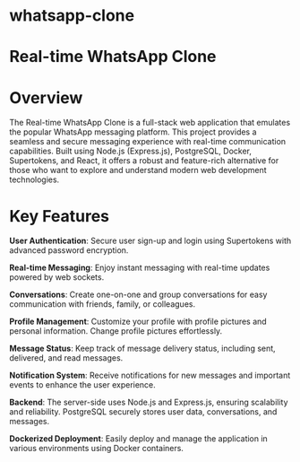 # whatsapp-clone

# Real-time WhatsApp Clone

# Overview
The Real-time WhatsApp Clone is a full-stack web application that emulates the popular WhatsApp messaging platform. This project provides a seamless and secure messaging experience with real-time communication capabilities. Built using Node.js (Express.js), PostgreSQL, Docker, Supertokens, and React, it offers a robust and feature-rich alternative for those who want to explore and understand modern web development technologies.

# Key Features
**User Authentication**: Secure user sign-up and login using Supertokens with advanced password encryption.

**Real-time Messaging**: Enjoy instant messaging with real-time updates powered by web sockets.

**Conversations**: Create one-on-one and group conversations for easy communication with friends, family, or colleagues.

**Profile Management**: Customize your profile with profile pictures and personal information. Change profile pictures effortlessly.

**Message Status**: Keep track of message delivery status, including sent, delivered, and read messages.

**Notification System**: Receive notifications for new messages and important events to enhance the user experience.

**Backend**: The server-side uses Node.js and Express.js, ensuring scalability and reliability. PostgreSQL securely stores user data, conversations, and messages.

**Dockerized Deployment**: Easily deploy and manage the application in various environments using Docker containers.
